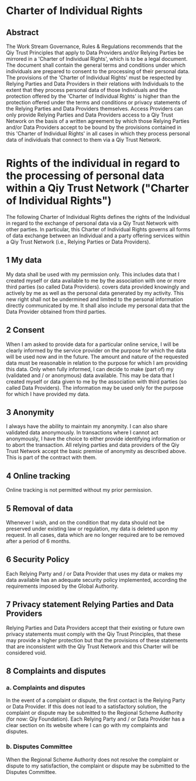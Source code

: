 # Charter of Individual Rights

## Abstract

The Work Stream Governance, Rules & Regulations recommends that the Qiy Trust Principles that apply to Data Providers and/or Relying Parties be mirrored in a 'Charter of Individual Rights', which is to be a legal document. The document shall contain the general terms and conditions under which individuals are prepared to consent to the processing of their personal data. The provisions of the 'Charter of Individual Rights' must be respected by Relying Parties and Data Providers in their relations with Individuals to the extent that they process personal data of those Individuals and the protection offered by the 'Charter of Individual Rights' is higher than the protection offered under the terms and conditions or privacy statements of the Relying Parties and Data Providers themselves.
Access Providers can only provide Relying Parties and Data Providers access to a Qiy Trust Network on the basis of a written agreement by which those Relying Parties and/or Data Providers accept to be bound by the provisions contained in this 'Charter of Individual Rights' in all cases in which they process personal data of individuals that connect to them via a Qiy Trust Network.


# Rights of the individual in regard to the processing of personal data within a Qiy Trust Network ("Charter of Individual Rights")

The following Charter of Individual Rights defines the rights of the Individual in regard to the exchange of personal data via a Qiy Trust Network with other parties. In particular, this Charter of Individual Rights governs all forms of data exchange between an Individual and a party offering services within a Qiy Trust Network (i.e., Relying Parties or Data Providers).

## 1 My data
My data shall be used with my permission only. This includes data that I created myself or data available to me by the association with one or more third parties (so called Data Providers). covers data provided knowingly and actively by me as well as the personal data generated by my activity. This new right shall not be undermined and limited to the personal information directly communicated by me. It shall also include my personal data that the Data Provider obtained from third parties.

## 2 Consent
When I am asked to provide data for a particular online service, I will be clearly informed by the service provider on the purpose for which the data will be used now and in the future. The amount and nature of the requested data must be reasonable in relation to the purpose for which I am providing this data. Only when fully informed, I can decide to make (part of) my (validated and / or anonymous) data available. This may be data that I created myself or data given to me by the association with third parties (so called Data Providers). The information may be used only for the purpose for which I have provided my data.

## 3 Anonymity

I always have the ability to maintain my anonymity. I can also share validated data anonymously. In transactions where I cannot act anonymously, I have the choice to either provide identifying information or to abort the transaction. All relying parties and data providers of the Qiy Trust Network accept the basic premise of anonymity as described above. This is part of the contract with them.

## 4 Online tracking

Online tracking is not permitted without my prior permission. 

## 5 Removal of data

Whenever I wish, and on the condition that my data should not be preserved under existing law or regulation, my data is deleted upon my request. In all cases, data which are no longer required are to be removed after a period of 6 months.

## 6 Security Policy

Each Relying Party and / or Data Provider that uses my data or makes my data available has an adequate security policy implemented, according the requirements imposed by the Global Authority.

## 7 Privacy statement Relying Parties and Data Providers

Relying Parties and Data Providers accept that their existing or future own privacy statements must comply with the Qiy Trust Principles, that these may provide a higher protection but that the provisions of these statements that are inconsistent with the Qiy Trust Network and this Charter will be considered void.

## 8 Complaints and disputes

### a. Complaints and disputes

In the event of a complaint or dispute, the first contact is the Relying Party or Data Provider. If this does not lead to a satisfactory solution, the complaint or dispute may be submitted to the Regional Scheme Authority (for now: Qiy Foundation). Each Relying Party and / or Data Provider has a clear section on its website where I can go with my complaints and disputes. 

### b. Disputes Committee

When the Regional Scheme Authority does not resolve the complaint or dispute to my satisfaction, the complaint or dispute may be submitted to the Disputes Committee.

